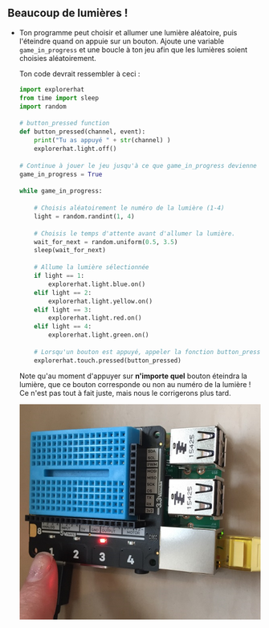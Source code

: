 ## Beaucoup de lumières !

- Ton programme peut choisir et allumer une lumière aléatoire, puis l'éteindre quand on appuie sur un bouton. Ajoute une variable `game_in_progress` et une boucle à ton jeu afin que les lumières soient choisies aléatoirement.
    
    Ton code devrait ressembler à ceci :
    
    ```python
    import explorerhat
    from time import sleep
    import random
    
    # button_pressed function
    def button_pressed(channel, event):
        print("Tu as appuyé " + str(channel) )
        explorerhat.light.off()
    
    # Continue à jouer le jeu jusqu'à ce que game_in_progress devienne False
    game_in_progress = True
    
    while game_in_progress:
    
        # Choisis aléatoirement le numéro de la lumière (1-4)
        light = random.randint(1, 4)
    
        # Choisis le temps d'attente avant d'allumer la lumière.
        wait_for_next = random.uniform(0.5, 3.5)
        sleep(wait_for_next)
    
        # Allume la lumière sélectionnée
        if light == 1:
            explorerhat.light.blue.on()
        elif light == 2:
            explorerhat.light.yellow.on()
        elif light == 3:
            explorerhat.light.red.on()
        elif light == 4:
            explorerhat.light.green.on()
    
        # Lorsqu'un bouton est appuyé, appeler la fonction button_pressed
        explorerhat.touch.pressed(button_pressed)
    
    ```
    
    Note qu'au moment d'appuyer sur **n'importe quel** bouton éteindra la lumière, que ce bouton corresponde ou non au numéro de la lumière ! Ce n'est pas tout à fait juste, mais nous le corrigerons plus tard.
    
    ![Tu peux appuyer sur n'importe quel bouton pour éteindre la lumière](images/press-wrong-button.png)